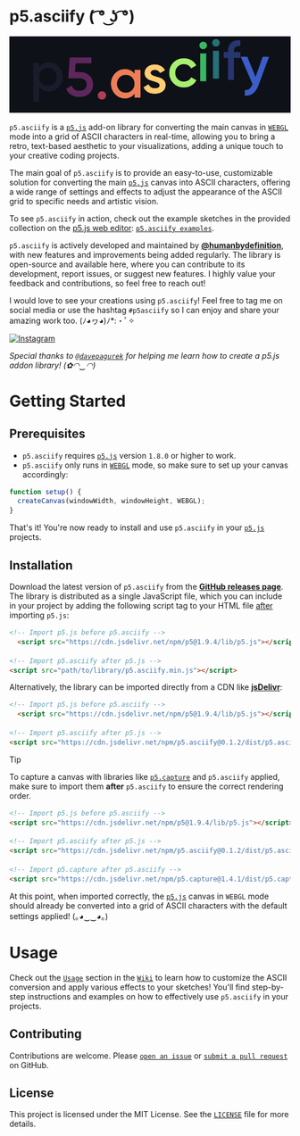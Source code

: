 # p5.asciify ( ͡° ͜ʖ ͡°)

<p align="center">
  <img src="https://github.com/humanbydefinition/p5.asciify/raw/main/repo_assets/p5.asciify.animated-logo.gif" />
</p>

`p5.asciify` is a [`p5.js`](https://p5js.org/) add-on library for converting the main canvas in [`WEBGL`](https://p5js.org/reference/p5/WEBGL/) mode into a grid of ASCII characters in real-time, allowing you to bring a retro, text-based aesthetic to your visualizations, adding a unique touch to your creative coding projects.

The main goal of `p5.asciify` is to provide an easy-to-use, customizable solution for converting the main [`p5.js`](https://p5js.org/) canvas into ASCII characters, offering a wide range of settings and effects to adjust the appearance of the ASCII grid to specific needs and artistic vision.

To see `p5.asciify` in action, check out the example sketches in the provided collection on the [p5.js web editor](https://editor.p5js.org/): 
[`p5.asciify examples`](https://editor.p5js.org/humanbydefinition/collections/DUa3pcJqn).

`p5.asciify` is actively developed and maintained by [**@humanbydefinition**](https://github.com/humanbydefinition), with new features and improvements being added regularly. The library is open-source and available here, where you can contribute to its development, report issues, or suggest new features. I highly value your feedback and contributions, so feel free to reach out!

I would love to see your creations using `p5.asciify`! Feel free to tag me on social media or use the hashtag `#p5asciify` so I can enjoy and share your amazing work too. (ﾉ◕ヮ◕)ﾉ*:・ﾟ✧ 

[![Instagram](https://img.shields.io/badge/Instagram-lightgrey?style=social&logo=instagram)](https://www.instagram.com/humanbydefinition/)

*Special thanks to [`@davepagurek`](https://github.com/davepagurek) for helping me learn how to create a p5.js addon library! (✿◠‿◠)*

# Getting Started

## Prerequisites

- `p5.asciify` requires [`p5.js`](https://p5js.org/) version `1.8.0` or higher to work. 
- `p5.asciify` only runs in [`WEBGL`](https://p5js.org/reference/#/p5/createCanvas) mode, so make sure to set up your canvas accordingly:

```javascript
function setup() {
  createCanvas(windowWidth, windowHeight, WEBGL);
}
```

That's it! You're now ready to install and use `p5.asciify` in your [`p5.js`](https://p5js.org/) projects.

## Installation

Download the latest version of `p5.asciify` from the [**GitHub releases page**](https://github.com/humanbydefinition/p5.asciify/releases). The library is distributed as a single JavaScript file, which you can include in your project by adding the following script tag to your HTML file <u>after</u> importing `p5.js`:

```html
<!-- Import p5.js before p5.asciify -->
  <script src="https://cdn.jsdelivr.net/npm/p5@1.9.4/lib/p5.js"></script>

<!-- Import p5.asciify after p5.js -->
<script src="path/to/library/p5.asciify.min.js"></script>
```


Alternatively, the library can be imported directly from a CDN like [**jsDelivr**](https://www.jsdelivr.com/):

```html	
<!-- Import p5.js before p5.asciify -->
  <script src="https://cdn.jsdelivr.net/npm/p5@1.9.4/lib/p5.js"></script>

<!-- Import p5.asciify after p5.js -->
<script src="https://cdn.jsdelivr.net/npm/p5.asciify@0.1.2/dist/p5.asciify.min.js"></script>
```

> [!TIP]
> To capture a canvas with libraries like [`p5.capture`](https://github.com/tapioca24/p5.capture) and `p5.asciify` applied, make sure to import them **after** `p5.asciify` to ensure the correct rendering order.
>
> ```html
> <!-- Import p5.js before p5.asciify -->
> <script src="https://cdn.jsdelivr.net/npm/p5@1.9.4/lib/p5.js"></script>
>
> <!-- Import p5.asciify after p5.js -->
> <script src="https://cdn.jsdelivr.net/npm/p5.asciify@0.1.2/dist/p5.asciify.min.js"></script>
>
> <!-- Import p5.capture after p5.asciify -->
> <script src="https://cdn.jsdelivr.net/npm/p5.capture@1.4.1/dist/p5.capture.umd.min.js"></script>
> ```

At this point, when imported correctly, the [`p5.js`](https://p5js.org/) canvas in `WEBGL` mode should already be converted into a grid of ASCII characters with the default settings applied! (｡◕‿‿◕｡)

# Usage

Check out the [`Usage`](https://github.com/humanbydefinition/p5.asciify/wiki/02_Usage) section in the [`Wiki`](https://github.com/humanbydefinition/p5.asciify/wiki) to learn how to customize the ASCII conversion and apply various effects to your sketches! You'll find step-by-step instructions and examples on how to effectively use `p5.asciify` in your projects.

## Contributing
Contributions are welcome. Please [`open an issue`](https://github.com/humanbydefinition/p5.asciify/issues) or [`submit a pull request`](https://github.com/humanbydefinition/p5.asciify/pulls) on GitHub.

## License
This project is licensed under the MIT License. See the [`LICENSE`](https://github.com/humanbydefinition/p5.asciify/blob/main/LICENSE) file for more details.
